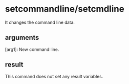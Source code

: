 # setcommandline/setcmdline

It changes the command line data.

## arguments

\[arg1\]: New command line.

## result

This command does not set any result variables.
